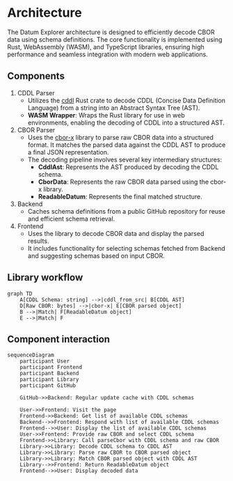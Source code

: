 # Architecture

The Datum Explorer architecture is designed to efficiently decode CBOR data using schema definitions.
The core functionality is implemented using Rust, WebAssembly (WASM), and TypeScript libraries,
ensuring high performance and seamless integration with modern web applications.

## Components

1. CDDL Parser
   - Utilizes the [cddl](https://github.com/anweiss/cddl/) Rust crate to decode CDDL (Concise Data Definition Language) from a string into an Abstract Syntax Tree (AST).
   - **WASM Wrapper**: Wraps the Rust library for use in web environments, enabling the decoding of CDDL into a structured AST.
2. CBOR Parser
   - Uses the [cbor-x](https://github.com/kriszyp/cbor-x) library to parse raw CBOR data into a structured format. It matches the parsed data against the CDDL AST to produce a final JSON representation.
   - The decoding pipeline involves several key intermediary structures:
     - **CddlAst**: Represents the AST produced by decoding the CDDL schema.
     - **CborData**: Represents the raw CBOR data parsed using the cbor-x library.
     - **ReadableDatum**: Represents the final matched structure.
3. Backend
   - Caches schema definitions from a public GitHub repository for reuse and efficient schema retrieval.
4. Frontend
   - Uses the library to decode CBOR data and display the parsed results.
   - It includes functionality for selecting schemas fetched from Backend and suggesting schemas based on input CBOR.

## Library workflow

```mermaid
graph TD
    A[CDDL Schema: string] -->|cddl_from_src| B[CDDL AST]
    D[Raw CBOR: bytes] -->|cbor-x| E[CBOR parsed object]
    B -->|Match| F[ReadableDatum object]
    E -->|Match| F
```

## Component interaction

```mermaid
sequenceDiagram
    participant User
    participant Frontend
    participant Backend
    participant Library
    participant GitHub

    GitHub->>Backend: Regular update cache with CDDL schemas

    User->>Frontend: Visit the page
    Frontend->>Backend: Get list of available CDDL schemas
    Backend-->>Frontend: Respond with list of available CDDL schemas
    Frontend-->>User: Display the list of available CDDL schemas
    User->>Frontend: Provide raw CBOR and select CDDL schema
    Frontend->>Library: Call parseCbor with CDDL schema and raw CBOR
    Library->>Library: Decode CDDL schema to CDDL AST
    Library->>Library: Parse raw CBOR to CBOR parsed object
    Library->>Library: Match CBOR parsed object with CDDL AST
    Library-->>Frontend: Return ReadableDatum object
    Frontend-->>User: Display decoded data
```
